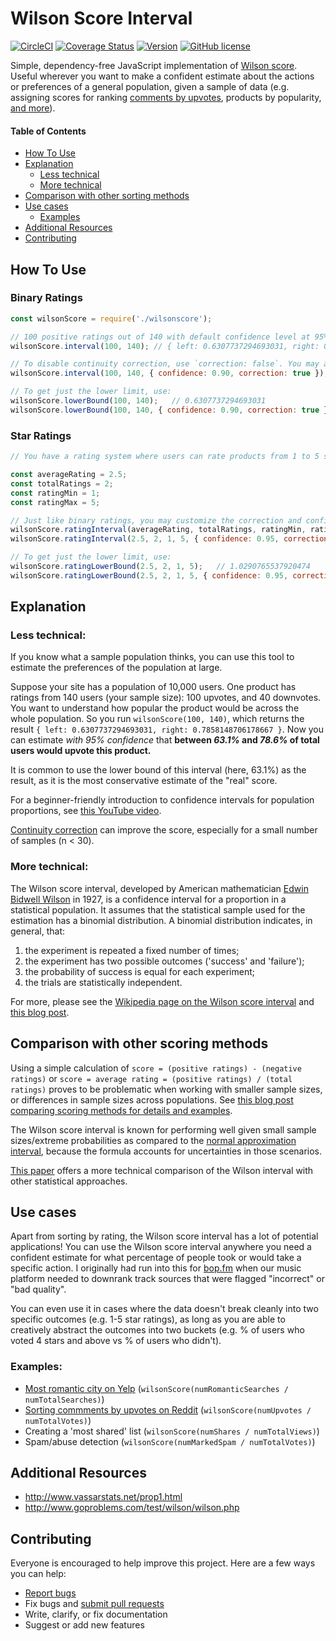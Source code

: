 # Wilson Score Interval 
[![CircleCI](https://circleci.com/gh/iamjaytong/wilson-score.svg?style=svg)](https://circleci.com/gh/iamjaytong/wilson-score) [![Coverage Status](https://coveralls.io/repos/github/iamjaytong/wilson-score/badge.svg?branch=master)](https://coveralls.io/github/iamjaytong/wilson-score?branch=master) [![Version](https://img.shields.io/badge/wilsonscore-v1.0-brightgreen.svg)](https://github.com/iamjaytong/wilson-score) [![GitHub license](https://img.shields.io/github/license/iamjaytong/wilson-score.svg?color=brightgreen)](https://github.com/iamjaytong/wilson-score/blob/master/LICENSE)

Simple, dependency-free JavaScript implementation of [Wilson score](https://en.wikipedia.org/wiki/Binomial_proportion_confidence_interval#Wilson_score_interval). Useful wherever you want to make a confident estimate about the actions or preferences of a general population, given a sample of data (e.g. assigning scores for ranking [comments by upvotes](https://medium.com/hacking-and-gonzo/how-reddit-ranking-algorithms-work-ef111e33d0d9), products by popularity, [and more](#exampleusecases)).

#### Table of Contents
- [How To Use](#howtouse)
- [Explanation](#explanation)
    - [Less technical](#lesstechnical)
    - [More technical](#moretechnical)
- [Comparison with other sorting methods](#comparison)
- [Use cases](#usecases)
    - [Examples](#examples)
- [Additional Resources](#resources)
- [Contributing](#contributing)

## <a name="howtouse"></a>How To Use

### Binary Ratings

```js
const wilsonScore = require('./wilsonscore');

// 100 positive ratings out of 140 with default confidence level at 95%
wilsonScore.interval(100, 140); // { left: 0.6307737294693031, right: 0.7858148706178667 }

// To disable continuity correction, use `correction: false`. You may also customize the confidence level to your liking.
wilsonScore.interval(100, 140, { confidence: 0.90, correction: true }); // { left: 0.6441581643644423, right: 0.775831292147526 }

// To get just the lower limit, use:
wilsonScore.lowerBound(100, 140);   // 0.6307737294693031
wilsonScore.lowerBound(100, 140, { confidence: 0.90, correction: true });   // 0.6441581643644423

```

### Star Ratings

```js
// You have a rating system where users can rate products from 1 to 5 stars. A product has two ratings - one 2 star and one 3 star.

const averageRating = 2.5;
const totalRatings = 2;
const ratingMin = 1;
const ratingMax = 5;

// Just like binary ratings, you may customize the correction and confidence level.
wilsonScore.ratingInterval(averageRating, totalRatings, ratingMin, ratingMax); // { left: 1.0290765537920474, right: 4.7756183859980705 }
wilsonScore.ratingInterval(2.5, 2, 1, 5, { confidence: 0.95, correction: false }) // { left: 1.2243816140019295, right: 4.4332381555147755 }

// To get just the lower limit, use:
wilsonScore.ratingLowerBound(2.5, 2, 1, 5);   // 1.0290765537920474
wilsonScore.ratingLowerBound(2.5, 2, 1, 5, { confidence: 0.95, correction: false });   // 1.2243816140019295

```
## <a name="explanation"></a>Explanation

### <a name="lesstechnical"></a>Less technical:
If you know what a sample population thinks, you can use this tool to estimate the preferences of the population at large.

Suppose your site has a population of 10,000 users. One product has ratings from 140 users (your sample size): 100 upvotes, and 40 downvotes. You want to understand how popular the product would be across the whole population. So you run `wilsonScore(100, 140)`, which returns the result `{ left: 0.6307737294693031, right: 0.7858148706178667 }`. Now you can estimate _with 95% confidence_ that **between _63.1%_ and _78.6%_ of total users would upvote this product.**

It is common to use the lower bound of this interval (here, 63.1%) as the result, as it is the most conservative estimate of the "real" score.

For a beginner-friendly introduction to confidence intervals for population proportions, see [this YouTube video](https://www.khanacademy.org/math/ap-statistics/estimating-confidence-ap/introduction-confidence-intervals/v/confidence-intervals-and-margin-of-error).

[Continuity correction](http://en.wikipedia.org/wiki/Binomial_proportion_confidence_interval#Wilson_score_interval_with_continuity_correction) can improve the score, especially for a small number of samples (n < 30).

### <a name="moretechnical"></a>More technical:
The Wilson score interval, developed by American mathematician [Edwin Bidwell Wilson](https://en.wikipedia.org/wiki/Edwin_Bidwell_Wilson) in 1927, is a confidence interval for a proportion in a statistical population. It assumes that the statistical sample used for the estimation has a binomial distribution. A binomial distribution indicates, in general, that:

1. the experiment is repeated a fixed number of times;
2. the experiment has two possible outcomes ('success' and 'failure');
3. the probability of success is equal for each experiment;
4. the trials are statistically independent.

For more, please see the [Wikipedia page on the Wilson score interval](https://en.wikipedia.org/wiki/Binomial_proportion_confidence_interval#Wilson_score_interval) and [this blog post](http://wordpress.mrreid.org/2014/05/20/ranking-ratings/).

## <a name="comparison"></a>Comparison with other scoring methods
Using a simple calculation of `score = (positive ratings) - (negative ratings)` or `score = average rating = (positive ratings) / (total ratings)` proves to be problematic when working with smaller sample sizes, or differences in sample sizes across populations. See [this blog post comparing scoring methods for details and examples](http://www.evanmiller.org/how-not-to-sort-by-average-rating.html).

The Wilson score interval is known for performing well given small sample sizes/extreme probabilities as compared to the [normal approximation interval](https://en.wikipedia.org/wiki/Binomial_proportion_confidence_interval#Normal_approximation_interval), because the formula accounts for uncertainties in those scenarios.

[This paper](https://www.ucl.ac.uk/english-usage/staff/sean/resources/binomialpoisson.pdf) offers a more technical comparison of the Wilson interval with other statistical approaches.

## <a name="usecases"></a>Use cases
Apart from sorting by rating, the Wilson score interval has a lot of potential applications! You can use the Wilson score interval anywhere you need a confident estimate for what percentage of people took or would take a specific action. I originally had run into this for [bop.fm](https://www.billboard.com/articles/6397788/bopfm-launches-music-aggregation-mobile-app) when our music platform needed to downrank track sources that were flagged "incorrect" or "bad quality".

You can even use it in cases where the data doesn't break cleanly into two specific outcomes (e.g. 1-5 star ratings), as long as you are able to creatively abstract the outcomes into two buckets (e.g. % of users who voted 4 stars and above vs % of users who didn't).

### <a name="examples"></a>Examples:

- [Most romantic city on Yelp](https://www.yelpblog.com/2011/02/the-most-romantic-city-on-yelp-is) (`wilsonScore(numRomanticSearches / numTotalSearches)`)
- [Sorting commments by upvotes on Reddit](https://redditblog.com/2009/10/15/reddits-new-comment-sorting-system/) (`wilsonScore(numUpvotes / numTotalVotes)`)
- Creating a 'most shared' list (`wilsonScore(numShares / numTotalViews)`)
- Spam/abuse detection (`wilsonScore(numMarkedSpam / numTotalVotes)`)

## <a name="resources"></a>Additional Resources

- http://www.vassarstats.net/prop1.html
- http://www.goproblems.com/test/wilson/wilson.php

## <a name="contributing"></a>Contributing

Everyone is encouraged to help improve this project. Here are a few ways you can help:

- [Report bugs](https://github.com/iamjaytong/wilson-score/issues)
- Fix bugs and [submit pull requests](https://github.com/iamjaytong/wilson-score/pulls)
- Write, clarify, or fix documentation
- Suggest or add new features